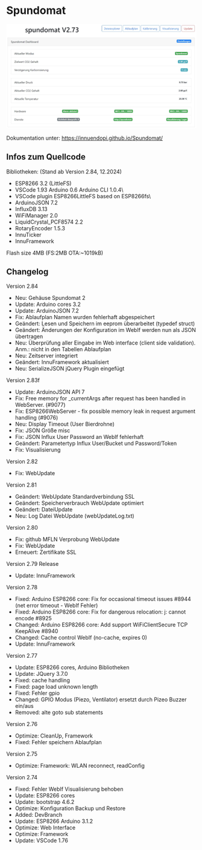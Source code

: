 # Spundomat

![ov1](/docs/img/Spundomat01.jpg)

Dokumentation unter: <https://innuendopi.github.io/Spundomat/>

## Infos zum Quellcode

Bibliotheken: (Stand ab Version 2.84, 12.2024)

- ESP8266 3.2 (LittleFS)
- VSCode 1.93 Arduino 0.6 Arduino CLI 1.0.4\
- VSCode plugin ESP8266LittleFS based on ESP8266fs\
- ArduinoJSON 7.2
- InfluxDB 3.13
- WiFiManager 2.0
- LiquidCrystal_PCF8574 2.2
- RotaryEncoder 1.5.3
- InnuTicker
- InnuFramework

Flash size 4MB (FS:2MB OTA:~1019kB)

## Changelog

Version 2.84

- Neu:          Gehäuse Spundomat 2
- Update:       Arduino cores 3.2
- Update:       ArduinoJSON 7.2
- Fix:          Ablaufplan Namen wurden fehlerhaft abgespeichert
- Geändert:     Lesen und Speichern im eeprom überarbeitet (typedef struct)
- Geändert:     Änderungen der Konfiguration im WebIf werden nun als JSON übertragen
- Neu:          Überprüfung aller Eingabe im Web interface (client side validation). Anm.: nicht in den Tabellen Ablaufplan
- Neu:          Zeitserver integriert
- Geändert:     InnuFramework aktualisiert
- Neu:          SerializeJSON jQuery Plugin eingefügt

Version 2.83f

- Update:       ArduinoJSON API 7
- Fix:          Free memory for _currentArgs after request has been handled in WebServer. (#9077)
- Fix:          ESP8266WebServer - fix possible memory leak in request argument handling (#9076)
- Neu:          Display Timeout (User Bierdrohne)
- Fix:          JSON Größe misc
- Fix:          JSON Influx User Password an WebIf fehlerhaft
- Geändert:     Parametertyp Influx User/Bucket und Password/Token
- Fix:          Visualisierung

Version 2.82

- Fix:          WebUpdate

Version 2.81

- Geändert:     WebUpdate Standardverbindung SSL
- Geändert:     Speicherverbrauch WebUpdate optimiert
- Geändert:     DateiUpdate
- Neu:          Log Datei WebUpdate (webUpdateLog.txt)

Version 2.80

- Fix:          github MFLN Verprobung WebUpdate
- Fix:          WebUpdate
- Erneuert:     Zertifikate SSL

Version 2.79 Release

- Update:     InnuFramework

Version 2.78

- Fixed:      Arduino ESP8266 core: Fix for occasional timeout issues #8944 (net error timeout - WebIf Fehler)
- Fixed:      Arduino ESP8266 core: Fix for dangerous relocation: j: cannot encode #8925
- Changed:    Arduino ESP8266 core: Add support WiFiClientSecure TCP KeepAlive #8940
- Changed:    Cache control WebIf (no-cache, expires 0)
- Update:     InnuFramework

Version 2.77

- Update:   ESP8266 cores, Arduino Bibliotheken
- Update:   JQuery 3.7.0
- Fixed:    cache handling
- Fixed:    page load unknown length
- Fixed:    Fehler gpio
- Changed:  GPIO Modus (Piezo, Ventilator) ersetzt durch Pizeo Buzzer ein/aus
- Removed:  alte goto sub statements

Version 2.76

- Optimize: CleanUp, Framework
- Fixed:    Fehler speichern Ablaufplan

Version 2.75

- Optimize: Framework: WLAN reconnect, readConfig

Version 2.74

- Fixed:    Fehler WebIf Visualisierung behoben
- Update:   ESP8266 cores
- Update:   bootstrap 4.6.2
- Optimize: Konfiguration Backup und Restore
- Added:    DevBranch
- Update:   ESP8266 Arduino 3.1.2
- Optimize: Web Interface
- Optimize: Framework
- Update:   VSCode 1.76
